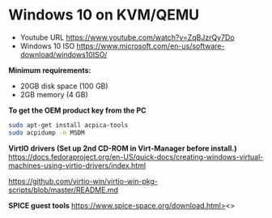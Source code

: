 # Windows 10 on KVM/QEMU

- Youtube URL
<https://www.youtube.com/watch?v=ZqBJzrQy7Do>
- Windows 10 ISO
<https://www.microsoft.com/en-us/software-download/windows10ISO/>

**Minimum requirements:**
- 20GB disk space (100 GB)
- 2GB memory (4 GB)

**To get the OEM product key from the PC**
```bash
sudo apt-get install acpica-tools
sudo acpidump -n MSDM
```

**VirtIO drivers (Set up 2nd CD-ROM in Virt-Manager before install.)**
<https://docs.fedoraproject.org/en-US/quick-docs/creating-windows-virtual-machines-using-virtio-drivers/index.html>

<https://github.com/virtio-win/virtio-win-pkg-scripts/blob/master/README.md>

**SPICE guest tools**
https://www.spice-space.org/download.html><>
